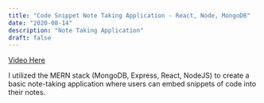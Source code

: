 ```yaml
---
title: "Code Snippet Note Taking Application - React, Node, MongoDB"
date: "2020-08-14"
description: "Note Taking Application"
draft: false
---
```


[Video Here](https://vimeo.com/446649813)

I utilized the MERN stack (MongoDB, Express, React, NodeJS) to create a basic note-taking application where 
users can embed snippets of code into their notes.

